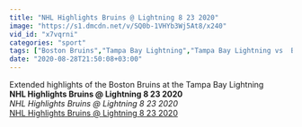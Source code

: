 ```yaml
---
title: "NHL Highlights Bruins @ Lightning 8 23 2020"
image: "https://s1.dmcdn.net/v/SQ0b-1VHYb3Wj5At8/x240"
vid_id: "x7vqrni"
categories: "sport"
tags: ["Boston Bruins","Tampa Bay Lightning","Tampa Bay Lightning vs  Boston Bruins"]
date: "2020-08-28T21:50:08+03:00"
---
```

Extended highlights of the Boston Bruins at the Tampa Bay Lightning<br><b>NHL Highlights Bruins @ Lightning 8 23 2020</b><br> <i>NHL Highlights Bruins @ Lightning 8 23 2020</i><br> <u>NHL Highlights Bruins @ Lightning 8 23 2020</u>
